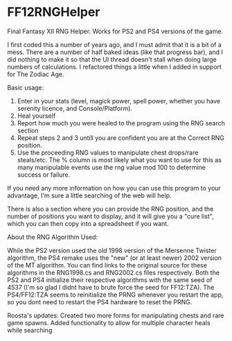 # FF12RNGHelper
Final Fantasy XII RNG Helper. Works for PS2 and PS4 versions of the game.

I first coded this a number of years ago, and I must admit that it is a bit of a mess. There are a number of half baked ideas (like that progress bar), and I did nothing to make it so that the UI thread doesn't stall when doing large numbers of calculations.
I refactored things a little when I added in support for The Zodiac Age.

Basic usage:
1. Enter in your stats (level, magick power, spell power, whether you have serenity licence, and Console/Platform).
2. Heal yourself
3. Report how much you were healed to the program using the RNG search section
4. Repeat steps 2 and 3 untill you are confident you are at the Correct RNG position.
5. Use the proceeding RNG values to manipulate chest drops/rare steals/etc. The % column is most likely what you want to use for this as many manipulable events use the rng value mod 100 to determine success or failure.

If you need any more information on how you can use this program to your advantage, I'm sure a little searching of the web will help.

There is also a section where you can provide the RNG position, and the number of positions you want to display, and it will give you a "cure list", which you can then copy into a spreadsheet if you want.

About the RNG Algorithm Used:

While the PS2 version used the old 1998 version of the Mersenne Twister algorithm, the PS4 remake uses the "new" (or at least newer) 2002 version of the MT algorithm. You can find links to the original source for these algorithms in the RNG1998.cs and RNG2002.cs files respectively.
Both the PS2 and PS4 initialize their respective algorithms with the same seed of 4537 (I'm so glad I didnt have to brute force the seed for FF12:TZA). The PS4/FF12:TZA seems to reinitialize the PRNG whenever you restart the app, so you dont need to restart the PS4 hardware to reset the PRNG.

Roosta's updates:
Created two more forms for manipulating chests and rare game spawns. Added functionality to allow for multiple character heals while searching